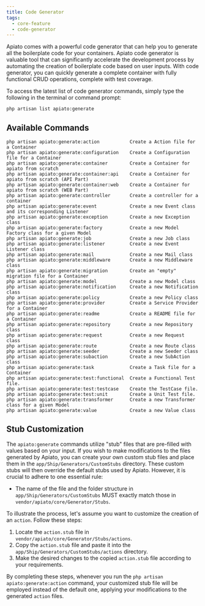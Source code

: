 ```yaml
---
title: Code Generator
tags:
  - core-feature
  - code-generator
---
```


Apiato comes with a powerful code generator that can help you to generate all the boilerplate code for your containers.
Apiato code generator is valuable tool
that can significantly accelerate the development process
by automating the creation of boilerplate code based on user inputs.
With code generator,
you can quickly generate a complete container with fully functional CRUD operations,
complete with test coverage.

To access the latest list of code generator commands, simply type the following in the terminal or command prompt:

```
php artisan list apiato:generate
```

## Available Commands

```
php artisan apiato:generate:action           Create a Action file for a Container
php artisan apiato:generate:configuration    Create a Configuration file for a Container
php artisan apiato:generate:container        Create a Container for apiato from scratch
php artisan apiato:generate:container:api    Create a Container for apiato from scratch (API Part)
php artisan apiato:generate:container:web    Create a Container for apiato from scratch (WEB Part)
php artisan apiato:generate:controller       Create a controller for a container
php artisan apiato:generate:event            Create a new Event class and its corresponding Listener
php artisan apiato:generate:exception        Create a new Exception class
php artisan apiato:generate:factory          Create a new Model Factory class for a given Model
php artisan apiato:generate:job              Create a new Job class
php artisan apiato:generate:listener         Create a new Event Listener class
php artisan apiato:generate:mail             Create a new Mail class
php artisan apiato:generate:middleware       Create a new Middleware class
php artisan apiato:generate:migration        Create an "empty" migration file for a Container
php artisan apiato:generate:model            Create a new Model class
php artisan apiato:generate:notification     Create a new Notification class
php artisan apiato:generate:policy           Create a new Policy class
php artisan apiato:generate:provider         Create a Service Provider for a Container
php artisan apiato:generate:readme           Create a README file for a Container
php artisan apiato:generate:repository       Create a new Repository class
php artisan apiato:generate:request          Create a new Request class
php artisan apiato:generate:route            Create a new Route class
php artisan apiato:generate:seeder           Create a new Seeder class
php artisan apiato:generate:subaction        Create a new SubAction class
php artisan apiato:generate:task             Create a Task file for a Container
php artisan apiato:generate:test:functional  Create a Functional Test file.
php artisan apiato:generate:test:testcase    Create the TestCase file.
php artisan apiato:generate:test:unit        Create a Unit Test file.
php artisan apiato:generate:transformer      Create a new Transformer class for a given Model
php artisan apiato:generate:value            Create a new Value class
```

## Stub Customization

The `apiato:generate` commands utilize "stub" files that are pre-filled with values based on your input.
If you wish to make modifications to the files generated by Apiato,
you can create your own custom stub files and place them in the `app/Ship/Generators/CustomStubs` directory.
These custom stubs will then override the default stubs used by Apiato.
However, it is crucial to adhere to one essential rule:

- The name of the file and the folder structure in `app/Ship/Generators/CustomStubs` MUST exactly match those in `vendor/apiato/core/Generator/Stubs`.

To illustrate the process, let's assume you want to customize the creation of an `action`. Follow these steps:

1. Locate the `action.stub` file in `vendor/apiato/core/Generator/Stubs/actions`.
2. Copy the `action.stub` file and paste it into the `app/Ship/Generators/CustomStubs/actions` directory.
3. Make the desired changes to the copied `action.stub` file according to your requirements.

By completing these steps, whenever you run the `php artisan apiato:generate:action` command,
your customized stub file will be employed instead of the default one,
applying your modifications to the generated `action` files.

